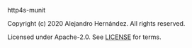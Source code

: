 [comment]: <> (Don't edit this file!)
[comment]: <> (It is automatically updated after every release of https://github.com/alejandrohdezma/sbt-ci)
[comment]: <> (If you want to suggest a change, please open a PR or issue in that repository)

http4s-munit

Copyright (c) 2020 Alejandro Hernández. All rights reserved.

Licensed under Apache-2.0. See [LICENSE](LICENSE.md) for terms.
